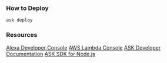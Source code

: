 ### How to Deploy
```
ask deploy
```

###  Resources
[Alexa Developer Console](https://developer.amazon.com/alexa/console/ask)
[AWS Lambda Console](https://console.aws.amazon.com/lambda/home)
[ASK Developer Documentation](https://developer.amazon.com/en-US/docs/alexa/ask-overviews/build-skills-with-the-alexa-skills-kit.html)
[ASK SDK for Node.js](http://ask-sdk-node-typedoc.s3-website-us-east-1.amazonaws.com/index.html)
